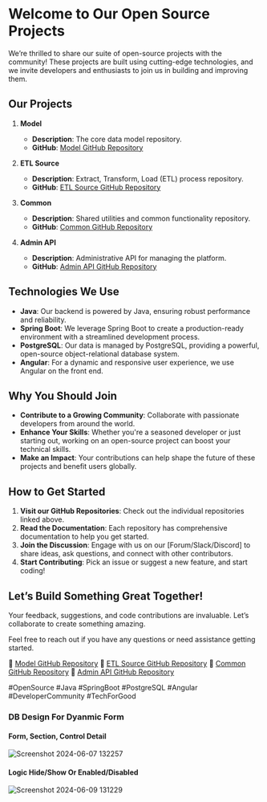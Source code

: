 # Welcome to Our Open Source Projects

We’re thrilled to share our suite of open-source projects with the community! These projects are built using cutting-edge technologies, and we invite developers and enthusiasts to join us in building and improving them.

## Our Projects

1. **Model**
   - **Description**: The core data model repository.
   - **GitHub**: [Model GitHub Repository](https://github.com/NABEEL-AHMED-JAMIL/model)

2. **ETL Source**
   - **Description**: Extract, Transform, Load (ETL) process repository.
   - **GitHub**: [ETL Source GitHub Repository](https://github.com/NABEEL-AHMED-JAMIL/etl-source)

3. **Common**
   - **Description**: Shared utilities and common functionality repository.
   - **GitHub**: [Common GitHub Repository](https://github.com/NABEEL-AHMED-JAMIL/common)

4. **Admin API**
   - **Description**: Administrative API for managing the platform.
   - **GitHub**: [Admin API GitHub Repository](https://github.com/NABEEL-AHMED-JAMIL/admin-api)

## Technologies We Use

- **Java**: Our backend is powered by Java, ensuring robust performance and reliability.
- **Spring Boot**: We leverage Spring Boot to create a production-ready environment with a streamlined development process.
- **PostgreSQL**: Our data is managed by PostgreSQL, providing a powerful, open-source object-relational database system.
- **Angular**: For a dynamic and responsive user experience, we use Angular on the front end.

## Why You Should Join

- **Contribute to a Growing Community**: Collaborate with passionate developers from around the world.
- **Enhance Your Skills**: Whether you're a seasoned developer or just starting out, working on an open-source project can boost your technical skills.
- **Make an Impact**: Your contributions can help shape the future of these projects and benefit users globally.

## How to Get Started

1. **Visit our GitHub Repositories**: Check out the individual repositories linked above.
2. **Read the Documentation**: Each repository has comprehensive documentation to help you get started.
3. **Join the Discussion**: Engage with us on our [Forum/Slack/Discord] to share ideas, ask questions, and connect with other contributors.
4. **Start Contributing**: Pick an issue or suggest a new feature, and start coding!

## Let’s Build Something Great Together!

Your feedback, suggestions, and code contributions are invaluable. Let’s collaborate to create something amazing.

Feel free to reach out if you have any questions or need assistance getting started.

🔗 [Model GitHub Repository](https://github.com/NABEEL-AHMED-JAMIL/model)
🔗 [ETL Source GitHub Repository](https://github.com/NABEEL-AHMED-JAMIL/etl-source)
🔗 [Common GitHub Repository](https://github.com/NABEEL-AHMED-JAMIL/common)
🔗 [Admin API GitHub Repository](https://github.com/NABEEL-AHMED-JAMIL/admin-api)

#OpenSource #Java #SpringBoot #PostgreSQL #Angular #DeveloperCommunity #TechForGood

### DB Design For Dyanmic Form
#### Form, Section, Control Detail
![Screenshot 2024-06-07 132257](https://github.com/NABEEL-AHMED-JAMIL/model/assets/24192325/2f7c67e0-6e44-42aa-8c8a-160ddbdf825c)
#### Logic Hide/Show Or Enabled/Disabled
![Screenshot 2024-06-09 131229](https://github.com/NABEEL-AHMED-JAMIL/model/assets/24192325/1313ea6f-9be3-496b-b1b6-9d0a02c5246b)

